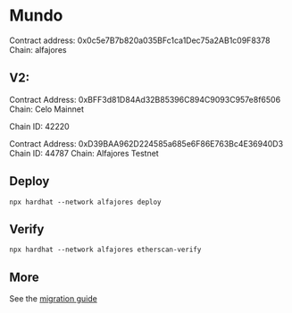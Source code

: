 # Mundo
Contract address: 0x0c5e7B7b820a035BFc1ca1Dec75a2AB1c09F8378
Chain: alfajores



## V2:
Contract Address: 0xBFF3d81D84Ad32B85396C894C9093C957e8f6506
Chain: Celo Mainnet

Chain ID: 42220

Contract Address: 0xD39BAA962D224585a685e6F86E763Bc4E36940D3
Chain ID: 44787
Chain: Alfajores Testnet

## Deploy

```
npx hardhat --network alfajores deploy
```

## Verify

```
npx hardhat --network alfajores etherscan-verify
```

## More

See the [migration guide](./migration.md)
